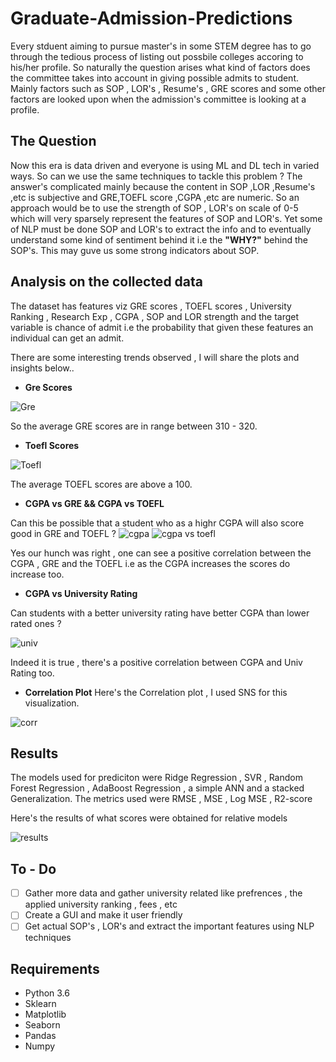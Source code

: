 # Graduate-Admission-Predictions

Every stduent aiming to pursue master's in some STEM degree has to go through the tedious process of listing out possbile colleges accoring to his/her profile. So naturally the question arises what kind of factors does the committee takes into account in giving possible admits to student. Mainly factors such as SOP , LOR's , Resume's , GRE scores and some other factors are looked upon when the admission's committee is looking at a profile.

## The Question

Now this era is data driven and everyone is using ML and DL tech in varied ways. So can we use the same techniques to tackle this problem ?
The answer's complicated mainly because the content in SOP ,LOR ,Resume's ,etc is subjective and GRE,TOEFL score ,CGPA ,etc are numeric.
So an approach would be to use the strength of SOP , LOR's on scale of 0-5 which will very sparsely represent the features of SOP and LOR's. Yet some of NLP must be done SOP and LOR's to extract the info and to eventually understand some kind of sentiment behind it i.e the **"WHY?"** behind the SOP's. This may guve us some strong indicators about SOP.

## Analysis on the collected data

The dataset has features viz GRE scores  , TOEFL scores , University Ranking , Research Exp , CGPA , SOP and LOR strength and the target variable is chance of admit i.e the probability that given these features an individual can get an admit.

There are some interesting trends observed , I will share the plots and insights below..

* **Gre Scores**

![Gre](https://github.com/Atharva-Phatak/Graduate-Admission-Predictions/blob/master/images/GRE_scores.png)

So the average GRE scores are in range between 310 - 320.

* **Toefl Scores**

![Toefl](https://github.com/Atharva-Phatak/Graduate-Admission-Predictions/blob/master/images/Toefl.png)

The average TOEFL scores are above a 100.

* **CGPA vs GRE && CGPA vs TOEFL**

Can this be possible that a student who as a highr CGPA will also score good in GRE and TOEFL ?
![cgpa](https://github.com/Atharva-Phatak/Graduate-Admission-Predictions/blob/master/images/CGPA%20vs%20GRE.png)
![cgpa vs toefl](https://github.com/Atharva-Phatak/Graduate-Admission-Predictions/blob/master/images/CGPA%20vs%20TOEFL.png)

Yes our hunch was right , one can see a positive correlation between the CGPA , GRE and the TOEFL i.e as the CGPA increases the scores do increase too.

* **CGPA vs University Rating** 

Can students with a better university rating have better CGPA than lower rated ones ?

![univ](https://github.com/Atharva-Phatak/Graduate-Admission-Predictions/blob/master/images/CGPA%20vs%20UNIV%20Rating.png)

Indeed it is true , there's a positive correlation between CGPA and Univ Rating too.

* **Correlation Plot**
Here's the Correlation plot , I used SNS for this visualization.

![corr](https://github.com/Atharva-Phatak/Graduate-Admission-Predictions/blob/master/images/correlation.png)


## Results 

The models used for prediciton were Ridge Regression , SVR , Random Forest Regression , AdaBoost Regression , a simple ANN and a stacked Generalization.
The metrics used were RMSE , MSE , Log MSE , R2-score

Here's the results of what scores were obtained for relative models

![results](https://github.com/Atharva-Phatak/Graduate-Admission-Predictions/blob/master/output/results.JPG)

## To - Do

- [ ] Gather more data and gather university related like prefrences , the applied university ranking , fees , etc
- [ ] Create a GUI and make it user friendly
- [ ] Get actual SOP's , LOR's and extract the important features using NLP techniques

## Requirements

* Python 3.6
* Sklearn
* Matplotlib
* Seaborn
* Pandas
* Numpy
